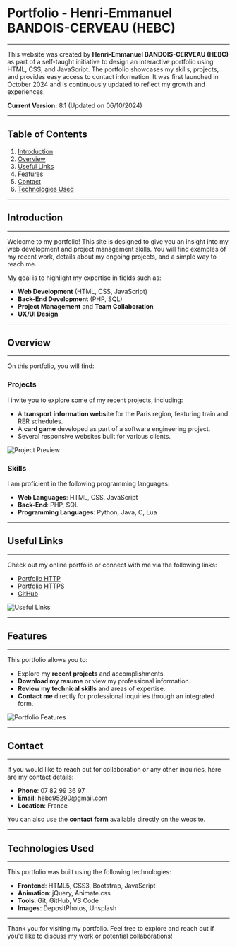 # Portfolio - Henri-Emmanuel BANDOIS-CERVEAU (HEBC)
***

This website was created by **Henri-Emmanuel BANDOIS-CERVEAU (HEBC)** as part of a self-taught initiative to design an interactive portfolio using HTML, CSS, and JavaScript. The portfolio showcases my skills, projects, and provides easy access to contact information. It was first launched in October 2024 and is continuously updated to reflect my growth and experiences.

**Current Version:** 8.1 (Updated on 06/10/2024)

---

## Table of Contents
1. [Introduction](#introduction)
2. [Overview](#overview)
3. [Useful Links](#useful-links)
4. [Features](#features)
5. [Contact](#contact)
6. [Technologies Used](#technologies-used)

---

## Introduction
***
Welcome to my portfolio! This site is designed to give you an insight into my web development and project management skills. You will find examples of my recent work, details about my ongoing projects, and a simple way to reach me.

My goal is to highlight my expertise in fields such as:
- **Web Development** (HTML, CSS, JavaScript)
- **Back-End Development** (PHP, SQL)
- **Project Management** and **Team Collaboration**
- **UX/UI Design**

---

## Overview
***
On this portfolio, you will find:

### Projects
I invite you to explore some of my recent projects, including:
- A **transport information website** for the Paris region, featuring train and RER schedules.
- A **card game** developed as part of a software engineering project.
- Several responsive websites built for various clients.

![Project Preview](https://mynavi-creator.jp/knowhow/images/img_profile-of-a-portfolio_00_01.webp)

### Skills
I am proficient in the following programming languages:
- **Web Languages**: HTML, CSS, JavaScript
- **Back-End**: PHP, SQL
- **Programming Languages**: Python, Java, C, Lua

---

## Useful Links
***
Check out my online portfolio or connect with me via the following links:
- [Portfolio HTTP](http://goboun.github.io/hebc/)
- [Portfolio HTTPS](https://goboun.github.io/hebc/)
- [GitHub](https://github.com/goboun)

![Useful Links](https://f.hellowork.com/blogdumoderateur/2013/05/internet-240x193.jpg)

---

## Features
***
This portfolio allows you to:
- Explore my **recent projects** and accomplishments.
- **Download my resume** or view my professional information.
- **Review my technical skills** and areas of expertise.
- **Contact me** directly for professional inquiries through an integrated form.

![Portfolio Features](https://www.cnil.fr/sites/cnil/files/styles/contenu_generique_visuel/public/thumbnails/image/ordinateur-smartphone-effacer-donnees.jpg?itok=cd2mp7uJ)

---

## Contact
***
If you would like to reach out for collaboration or any other inquiries, here are my contact details:

- **Phone**: 07 82 99 36 97
- **Email**: hebc95290@gmail.com
- **Location**: France

You can also use the **contact form** available directly on the website.

---

## Technologies Used
***
This portfolio was built using the following technologies:
- **Frontend**: HTML5, CSS3, Bootstrap, JavaScript
- **Animation**: jQuery, Animate.css
- **Tools**: Git, GitHub, VS Code
- **Images**: DepositPhotos, Unsplash

---

Thank you for visiting my portfolio. Feel free to explore and reach out if you'd like to discuss my work or potential collaborations!

